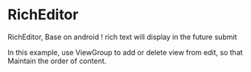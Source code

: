 # RichEditor
RichEditor, Base on android !  rich text will  display in the future  submit

In this example, use  ViewGroup to add or delete view from edit, so that Maintain the order of content.
